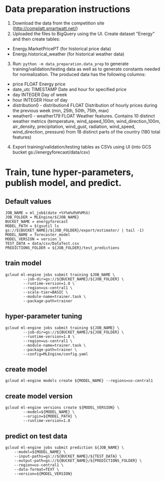 # Data preparation instructions

1. Download the data from the competition site (http://complatt.smartwatt.net/)
2. Uploaded the files to BigQuery using the UI. Create dataset "Energy" and then create tables:
* Energy.MarketPricePT (for historical price data)
* Energy.historical_weather  (for historical weather data)
3. Run: ```python -m data_preparation.data_prep``` to generate training/validation/testing data as well as to generate constants needed for normalization. The produced data has the following columns:
* price	FLOAT	Energy price
* date_utc	TIMESTAMP	Date and hour for specified price
* day	INTEGER	Day of week
* hour	INTEGER	Hour of day
* distribution0 - distribution4	FLOAT	Distribution of hourly prices during the previous week (min, 25th, 50th, 75th, max)
* weather0 - weather179	FLOAT	Weather features. Contains 10 distinct weather metrics (temperature, wind_speed_100m, wind_direction_100m, air_density, precipitation, wind_gust, radiation, wind_speed, wind_direction, pressure) from 18 distinct parts of the country (180 total features)
4. Export training/validation/testing tables as CSVs using UI (into GCS bucket gs://energyforecast/data/csv)

# Train, tune hyper-parameters, publish model, and predict.

## Default values
```
JOB_NAME = ml_job$(date +%Y%m%d%H%M%S)
JOB_FOLDER = MLEngine/${JOB_NAME}
BUCKET_NAME = energyforecast
MODEL_PATH = $(gsutil ls gs://${BUCKET_NAME}/${JOB_FOLDER}/export/estimator/ | tail -1)
MODEL_NAME = forecaster_model
MODEL_VERSION = version_1
TEST_DATA = data/csv/DataTest.csv
PREDICTIONS_FOLDER = ${JOB_FOLDER}/test_predictions
```

## train model
```
gcloud ml-engine jobs submit training $JOB_NAME \
        --job-dir=gs://${BUCKET_NAME}/${JOB_FOLDER} \
        --runtime-version=1.8 \
        --region=us-central1 \
        --scale-tier=BASIC \
        --module-name=trainer.task \
        --package-path=trainer
```

## hyper-parameter tuning
```
gcloud ml-engine jobs submit training ${JOB_NAME} \
        --job-dir=gs://${BUCKET_NAME}/${JOB_FOLDER} \
        --runtime-version=1.8 \
        --region=us-central1 \
        --module-name=trainer.task \
        --package-path=trainer \
        --config=MLEngine/config.yaml
```

## create model
```
gcloud ml-engine models create ${MODEL_NAME} --regions=us-central1
```

## create model version
```
gcloud ml-engine versions create ${MODEL_VERSION} \
        --model=${MODEL_NAME} \
        --origin=${MODEL_PATH} \
        --runtime-version=1.8
```

## predict on test data
```
gcloud ml-engine jobs submit prediction ${JOB_NAME} \
    --model=${MODEL_NAME} \
    --input-paths=gs://${BUCKET_NAME}/${TEST_DATA} \
    --output-path=gs://${BUCKET_NAME}/${PREDICTIONS_FOLDER} \
    --region=us-central1 \
    --data-format=TEXT \
    --version=${MODEL_VERSION}
```